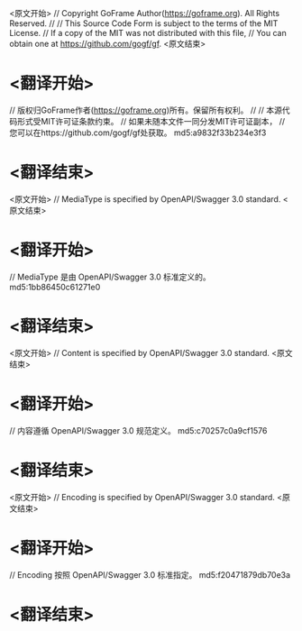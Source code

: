 
<原文开始>
// Copyright GoFrame Author(https://goframe.org). All Rights Reserved.
//
// This Source Code Form is subject to the terms of the MIT License.
// If a copy of the MIT was not distributed with this file,
// You can obtain one at https://github.com/gogf/gf.
<原文结束>

# <翻译开始>
// 版权归GoFrame作者(https://goframe.org)所有。保留所有权利。
//
// 本源代码形式受MIT许可证条款约束。
// 如果未随本文件一同分发MIT许可证副本，
// 您可以在https://github.com/gogf/gf处获取。 md5:a9832f33b234e3f3
# <翻译结束>


<原文开始>
// MediaType is specified by OpenAPI/Swagger 3.0 standard.
<原文结束>

# <翻译开始>
// MediaType 是由 OpenAPI/Swagger 3.0 标准定义的。 md5:1bb86450c61271e0
# <翻译结束>


<原文开始>
// Content is specified by OpenAPI/Swagger 3.0 standard.
<原文结束>

# <翻译开始>
// 内容遵循 OpenAPI/Swagger 3.0 规范定义。 md5:c70257c0a9cf1576
# <翻译结束>


<原文开始>
// Encoding is specified by OpenAPI/Swagger 3.0 standard.
<原文结束>

# <翻译开始>
// Encoding 按照 OpenAPI/Swagger 3.0 标准指定。 md5:f20471879db70e3a
# <翻译结束>

